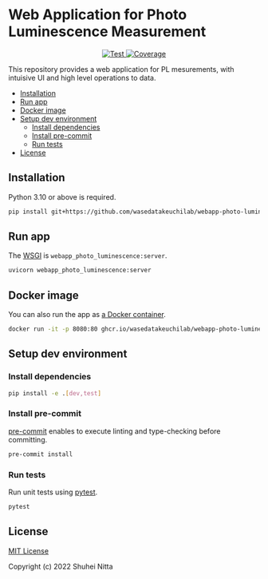 # Web Application for Photo Luminescence Measurement <!-- omit in toc -->

<p align="center">
<a href="https://github.com/wasedatakeuchilab/webapp-photo-luminescence/actions?query=workflow%3ATest" target="_blank">
    <img src="https://github.com/wasedatakeuchilab/webapp-photo-luminescence/workflows/Test/badge.svg" alt="Test">
</a>
<a href="https://codecov.io/gh/wasedatakeuchilab/webapp-photo-luminescence" target="_blank">
    <img src="https://img.shields.io/codecov/c/github/wasedatakeuchilab/webapp-photo-luminescence?color=%2334D058" alt="Coverage">
</a>
</p>

This repository provides a web application for PL mesurements, with intuisive UI and high level operations to data.

- [Installation](#installation)
- [Run app](#run-app)
- [Docker image](#docker-image)
- [Setup dev environment](#setup-dev-environment)
  - [Install dependencies](#install-dependencies)
  - [Install pre-commit](#install-pre-commit)
  - [Run tests](#run-tests)
- [License](#license)

## Installation

Python 3.10 or above is required.

```sh
pip install git+https://github.com/wasedatakeuchilab/webapp-photo-luminescence
```

## Run app

The [WSGI](https://wsgi.readthedocs.io/en/latest/) is `webapp_photo_luminescence:server`.

```sh
uvicorn webapp_photo_luminescence:server
```

## Docker image

You can also run the app as [a Docker container](https://hub.docker.com/repository/docker/wasedatakeuchilab/webapp-photo-luminescence).

```sh
docker run -it -p 8080:80 ghcr.io/wasedatakeuchilab/webapp-photo-luminescence
```

## Setup dev environment

### Install dependencies

```sh
pip install -e .[dev,test]
```

### Install pre-commit

[pre-commit](https://pre-commit.com/) enables to execute linting and type-checking before committing.

```sh
pre-commit install
```

### Run tests

Run unit tests using [pytest](https://docs.pytest.org/en/7.1.x/contents.html).

```sh
pytest
```

## License

[MIT License](./LICENSE)

Copyright (c) 2022 Shuhei Nitta
